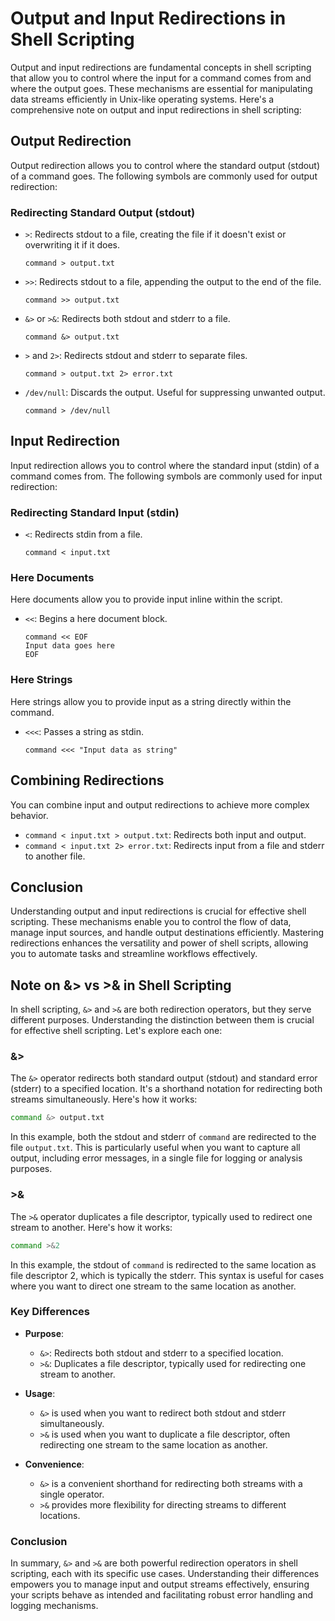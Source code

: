 # Output and Input Redirections in Shell Scripting

Output and input redirections are fundamental concepts in shell scripting that allow you to control where the input for a command comes from and where the output goes. These mechanisms are essential for manipulating data streams efficiently in Unix-like operating systems. Here's a comprehensive note on output and input redirections in shell scripting:

## Output Redirection

Output redirection allows you to control where the standard output (stdout) of a command goes. The following symbols are commonly used for output redirection:

### Redirecting Standard Output (stdout)

- `>`: Redirects stdout to a file, creating the file if it doesn't exist or overwriting it if it does.
  ```
  command > output.txt
  ```

- `>>`: Redirects stdout to a file, appending the output to the end of the file.
  ```
  command >> output.txt
  ```

- `&>` or `>&`: Redirects both stdout and stderr to a file.
  ```
  command &> output.txt
  ```

- `>` and `2>`: Redirects stdout and stderr to separate files.
  ```
  command > output.txt 2> error.txt
  ```

- `/dev/null`: Discards the output. Useful for suppressing unwanted output.
  ```
  command > /dev/null
  ```

## Input Redirection

Input redirection allows you to control where the standard input (stdin) of a command comes from. The following symbols are commonly used for input redirection:

### Redirecting Standard Input (stdin)

- `<`: Redirects stdin from a file.
  ```
  command < input.txt
  ```

### Here Documents

Here documents allow you to provide input inline within the script.

- `<<`: Begins a here document block.
  ```
  command << EOF
  Input data goes here
  EOF
  ```

### Here Strings

Here strings allow you to provide input as a string directly within the command.

- `<<<`: Passes a string as stdin.
  ```
  command <<< "Input data as string"
  ```

## Combining Redirections

You can combine input and output redirections to achieve more complex behavior.

- `command < input.txt > output.txt`: Redirects both input and output.
- `command < input.txt 2> error.txt`: Redirects input from a file and stderr to another file.

## Conclusion

Understanding output and input redirections is crucial for effective shell scripting. These mechanisms enable you to control the flow of data, manage input sources, and handle output destinations efficiently. Mastering redirections enhances the versatility and power of shell scripts, allowing you to automate tasks and streamline workflows effectively.


## Note on &> vs >& in Shell Scripting

In shell scripting, `&>` and `>&` are both redirection operators, but they serve different purposes. Understanding the distinction between them is crucial for effective shell scripting. Let's explore each one:

### &>

The `&>` operator redirects both standard output (stdout) and standard error (stderr) to a specified location. It's a shorthand notation for redirecting both streams simultaneously. Here's how it works:

```bash
command &> output.txt
```

In this example, both the stdout and stderr of `command` are redirected to the file `output.txt`. This is particularly useful when you want to capture all output, including error messages, in a single file for logging or analysis purposes.

### >&

The `>&` operator duplicates a file descriptor, typically used to redirect one stream to another. Here's how it works:

```bash
command >&2
```

In this example, the stdout of `command` is redirected to the same location as file descriptor 2, which is typically the stderr. This syntax is useful for cases where you want to direct one stream to the same location as another.

### Key Differences

- **Purpose**: 
  - `&>`: Redirects both stdout and stderr to a specified location.
  - `>&`: Duplicates a file descriptor, typically used for redirecting one stream to another.

- **Usage**:
  - `&>` is used when you want to redirect both stdout and stderr simultaneously.
  - `>&` is used when you want to duplicate a file descriptor, often redirecting one stream to the same location as another.

- **Convenience**:
  - `&>` is a convenient shorthand for redirecting both streams with a single operator.
  - `>&` provides more flexibility for directing streams to different locations.

### Conclusion

In summary, `&>` and `>&` are both powerful redirection operators in shell scripting, each with its specific use cases. Understanding their differences empowers you to manage input and output streams effectively, ensuring your scripts behave as intended and facilitating robust error handling and logging mechanisms.